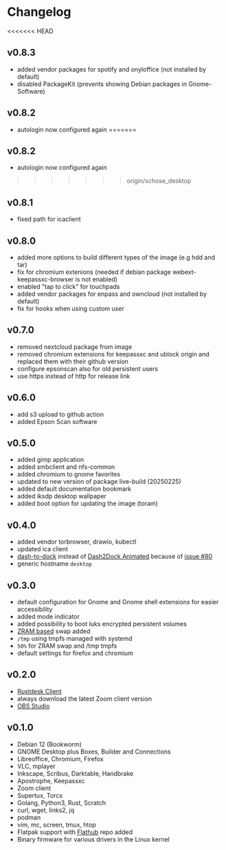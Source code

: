 # Changelog

<<<<<<< HEAD
## v0.8.3

* added vendor packages for spotify and onyloffice (not installed by default)
* disabled PackageKit (prevents showing Debian packages in Gnome-Software)

## v0.8.2

* autologin now configured again
=======
## v0.8.2

- autologin now configured again
>>>>>>> origin/schose_desktop

## v0.8.1

* fixed path for icaclient

## v0.8.0

* added more options to build different types of the image (e.g hdd and tar)
* fix for chromium extenions (needed if debian package webext-keepassxc-browser is not enabled)
* enabled "tap to click" for touchpads
* added vendor packages for enpass and owncloud (not installed by default)
* fix for hooks when using custom user

## v0.7.0

* removed nextcloud package from image
* removed chromium extensions for keepassxc and ublock origin and replaced them with their github version
* configure epsonscan also for old persistent users
* use https instead of http for release link

## v0.6.0

* add s3 upload to github action
* added Epson Scan software

## v0.5.0

* added gimp application
* added smbclient and nfs-common
* added chromium to gnome favorites
* updated to new version of package live-build (20250225)
* added default documentation bookmark
* added iksdp desktop wallpaper
* added boot option for updating the image (toram)

## v0.4.0

* added vendor torbrowser, drawio, kubectl
* updated ica client
* [dash-to-dock](https://extensions.gnome.org/extension/307/dash-to-dock/) instead of [Dash2Dock Animated](https://extensions.gnome.org/extension/4994/dash2dock-lite/) because of [issue #80](https://github.com/batchworksde/iksdp_desktop/issues/80)
* generic hostname `desktop`

## v0.3.0

* default configuration for Gnome and Gnome shell extensions for easier accessibility
* added mode indicator
* added possibility to boot luks encrypted persistent volumes
* [ZRAM based](https://wiki.debian.org/ZRam) swap added
* `/tmp` using tmpfs managed with systemd
* `50%` for ZRAM swap and /tmp tmpfs
* default settings for firefox and chromium

## v0.2.0

* [Rustdesk Client](https://rustdesk.com/docs/en/client/)
* always download the latest Zoom client version
* [OBS Studio](https://obsproject.com/)

## v0.1.0

* Debian 12 (Bookworm)
* GNOME Desktop plus Boxes, Builder and Connections
* Libreoffice, Chromium, Firefox
* VLC, mplayer
* Inkscape, Scribus, Darktable, Handbrake
* Apostrophe, Keepassxc
* Zoom client
* Supertux, Torcs
* Golang, Python3, Rust, Scratch
* curl, wget, links2, jq
* podman
* vim, mc, screen, tmux, htop
* Flatpak support with [Flathub](https://flathub.org/) repo added
* Binary firmware for various drivers in the Linux kernel
